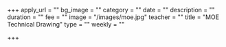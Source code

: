 +++
apply_url = ""
bg_image = ""
category = ""
date = ""
description = ""
duration = ""
fee = ""
image = "/images/moe.jpg"
teacher = ""
title = "MOE Technical Drawing"
type = ""
weekly = ""

+++
